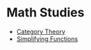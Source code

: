 # Math Studies

- [Category Theory](./tutorials/categoryTheory.md)
- [Simplifying Functions](./tutorials/simplifyingFunctions.md)
